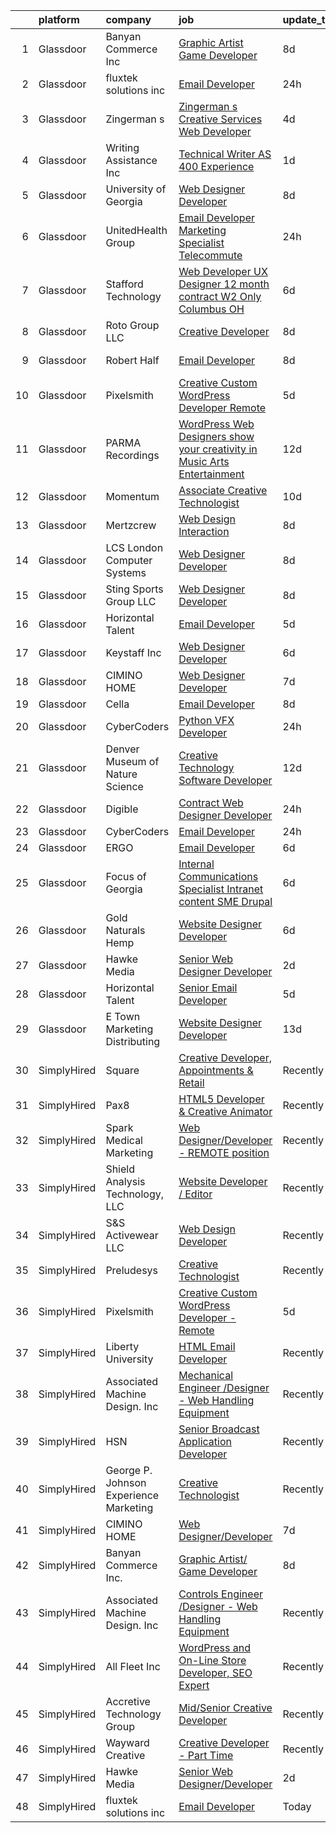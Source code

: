 

|    | platform    | company                                | job                                                                                                                                                                                                                                                                                                                                                                                                                                                                                                                                                                                                                                                                                                                                                                                                                                                                                                                                                                                                                                                                                                                                                                                                                                                                                                                                                                         | update_time   | location             |
|---:|:------------|:---------------------------------------|:----------------------------------------------------------------------------------------------------------------------------------------------------------------------------------------------------------------------------------------------------------------------------------------------------------------------------------------------------------------------------------------------------------------------------------------------------------------------------------------------------------------------------------------------------------------------------------------------------------------------------------------------------------------------------------------------------------------------------------------------------------------------------------------------------------------------------------------------------------------------------------------------------------------------------------------------------------------------------------------------------------------------------------------------------------------------------------------------------------------------------------------------------------------------------------------------------------------------------------------------------------------------------------------------------------------------------------------------------------------------------|:--------------|:---------------------|
|  1 | Glassdoor   | Banyan Commerce Inc                    | [Graphic Artist  Game Developer](https://www.glassdoor.com/partner/jobListing.htm?pos=101&ao=1110586&s=58&guid=00000181d244127b956c78a5c757b2c7&src=GD_JOB_AD&t=SR&vt=w&ea=1&cs=1_4fee150f&cb=1657090086127&jobListingId=1007966212509&cpc=CCC092465BAD6A93&jrtk=3-0-1g79484q3jop0801-1g79484qfi9ib800-197112c6e9a1d03a--6NYlbfkN0AJ9YajiwAf1_6xm8q8dI6Igxc08os5d78_r09uaRSAcwDDgENtzZlxIlgk5fZjk8b79_cvS0WPZXWA0PDif8QNjHVJWJ1bgmPXMRZRJN5Fx6aA07oco2YrbnfK_Y3t74HhDjPSMiooXeCJjtqQHEKI3sRU6U3ANILjFi8teRAqs0OBy6B1j9HqNJYR5DHVCQ-18rceUnITAFVjSHbEDhir4v5jTayt-xj0s_bpAjgUzb4kDTU7Zrmo1VPmHAS49EPmJbPPr1eNeYJrRs0d7r2KOEtC6l-nILOlQW54-aIN59TVWLSom_HXwPR82QwID6wyWYRXnZhdeoASHpkzvykU6162pAuYsaG63gUDyYaANZd60YLGvnAK5gNdPt0dk3LJb3xGUSCrmF9FOmpr29KUkkIe2AOiH_0Xw-PEtjcXSX6dopi4rgrnB4S7nhWpKWauIUkkopG5WKy95K-5GIjx-gydzOTkCukdU-_i_1tvrsm04fcj8qPuYT74Zg0k04WKlgSNFHgFLA%3D%3D)                                                                                                                                                                                                                                                                                                                                                                                                                                                                                       | 8d            | Pompano Beach, FL    |
|  2 | Glassdoor   | fluxtek solutions inc                  | [Email Developer](https://www.glassdoor.com/partner/jobListing.htm?pos=121&ao=1136043&s=58&guid=00000181d244127b956c78a5c757b2c7&src=GD_JOB_AD&t=SR&vt=w&ea=1&cs=1_6696ff60&cb=1657090086131&jobListingId=1007984862555&jrtk=3-0-1g79484q3jop0801-1g79484qfi9ib800-1c6e3ef8f3a17f53-)                                                                                                                                                                                                                                                                                                                                                                                                                                                                                                                                                                                                                                                                                                                                                                                                                                                                                                                                                                                                                                                                                       | 24h           | Remote               |
|  3 | Glassdoor   | Zingerman s                            | [Zingerman s Creative Services Web Developer](https://www.glassdoor.com/partner/jobListing.htm?pos=123&ao=1136043&s=58&guid=00000181d244127b956c78a5c757b2c7&src=GD_JOB_AD&t=SR&vt=w&cs=1_70df2d78&cb=1657090086132&jobListingId=1007977772360&jrtk=3-0-1g79484q3jop0801-1g79484qfi9ib800-e499b32af42d88a0-)                                                                                                                                                                                                                                                                                                                                                                                                                                                                                                                                                                                                                                                                                                                                                                                                                                                                                                                                                                                                                                                                | 4d            | Ann Arbor, MI        |
|  4 | Glassdoor   | Writing Assistance  Inc                | [Technical Writer   AS 400 Experience](https://www.glassdoor.com/partner/jobListing.htm?pos=117&ao=1110586&s=58&guid=00000181d244127b956c78a5c757b2c7&src=GD_JOB_AD&t=SR&vt=w&ea=1&cs=1_279d9274&cb=1657090086128&jobListingId=1007983079216&cpc=D2F1DE17EE1F43B9&jrtk=3-0-1g79484q3jop0801-1g79484qfi9ib800-c5e83108ab35280a--6NYlbfkN0CbyqwCxf7BnLAPLY6j6nCmjwAv0qpbHdzsE_kjzGwLanhvPn7Jo2Ri0sYZe4rF2P4OCsjxklCdxaYdykOCrcGe-qkEGTAiEtXOznV-M0GbUv-CgeiaVkM3soKFOTNG5XrwXVR3Cr1qzzP9RFcRcFfNed54kUrkmKLKjn8PudM64D9miQI-eVqKIyS32CKBMOa__vZ14yXNZsfjC3uvQdcyctkOAf6r6OYHdWKo0pdbIJiXSrtxoXDPAgotBtBbIDpAwSv29i0t3rq55-uxEfsrunj_Irx8LcexcXeNTojHrL7dZEl8oRYthJYSCxjDlf7nxStLCMR0t_gSaGiuU8SHgs15E2gDr3yI5GL2sufG_BTIaPaH41axT6Ru31NDupwRxA-jTOUi6o96buAG2qIwU9GwF6Rg5RA4PfJBH5TGuq7LMHQ3E3zx4NlnzgvAu2HZlEA2oqG3UCWhtjx_gsRMiXh3i2QYOr2kQ5WCYidXpi5ioP7u5BYWSFg3Fiw4Thg%3D)                                                                                                                                                                                                                                                                                                                                                                                                                                                                                               | 1d            | Remote               |
|  5 | Glassdoor   | University of Georgia                  | [Web Designer Developer](https://www.glassdoor.com/partner/jobListing.htm?pos=103&ao=1110586&s=58&guid=00000181d244127b956c78a5c757b2c7&src=GD_JOB_AD&t=SR&vt=w&ea=1&cs=1_53df91eb&cb=1657090086127&jobListingId=1007966573271&cpc=0AE43CF55DD5119E&jrtk=3-0-1g79484q3jop0801-1g79484qfi9ib800-e3c49035be86bb61--6NYlbfkN0DdLn5tXN_RiyJSiFodarGZFJKa8s6F6AK0THPBWp05McNH5sQAMcv2hHHUw23Dvy682i9Ugj4QjyYoJKmW5egHTZW7sKL4M03MLhhHXoE0YurYQ4zRbYAwXGhEz2rR3TcTW2d7wmVq0Tq_b28eCj9mRK3um4C4h0J14Pk64CenYkY8ibtFY1et0fwq-5J8LLU4Ldk1cECzT-6Igi1SB1-hta-yPRo0WNe-8YzKBnZ5x3XwKt_B_eGXQpvcxQFFnHfKZF265pVrmPoJntq-xTR7ryZxh0GSkFaHUtz6_0zKcDVB8W0AEgbr7gi_0LbLJ0nl8DltNM-Frobns1yQB_vaBj5jjlLad8nyy-G1jHQpYw5RFdN9y138oBrq3VXu2NwuBxUg_oZ3q7R5iuzpvzXNMdItywSHtVs7-VaT3-rxwxhbikq9dhlOUBgOJdaLAuHfqv9cQhWF15et9Hl_U6BqPc-RoJoKsR6yKFv7b5oeEKcVwufXQVjKgf0iq4Wf2Tuiq7A7xBjuVQ%3D%3D)                                                                                                                                                                                                                                                                                                                                                                                                                                                                                               | 8d            | Athens, GA           |
|  6 | Glassdoor   | UnitedHealth Group                     | [Email Developer   Marketing Specialist   Telecommute](https://www.glassdoor.com/partner/jobListing.htm?pos=109&ao=1110586&s=58&guid=00000181d244127b956c78a5c757b2c7&src=GD_JOB_AD&t=SR&vt=w&cs=1_8fc3a2a6&cb=1657090086127&jobListingId=1007985942958&cpc=F5E96E35A1725171&jrtk=3-0-1g79484q3jop0801-1g79484qfi9ib800-358ea6f634950dbf--6NYlbfkN0C8O9VKdOj_1Zh75e9_CvYhSsWVxS1Pvi5WUWhsf4w7FIc3O6B0uG3ln2S7R7SP7jSVKSaiaBk0Yb6jYo7Y--8HtNbskhpeTH4rnxA-VIthxjBrO4sRcMfR5RPwBLDprNvNuWauhUaIUcTZtdfgaCT_T_OsA_mF_ZocyfhddcYrdXJFG9Ht3_cg4PmU5ZJU3-V5JEqV5n1eQuTK4DiMZ-bsW482QViegfqtuA23_WTBu7t2Eha1PG3EA6yrq0RCrD6zZ8B9-vtTyBx5V4Ktznn63Ql86dSAALkTx6vHAlauc-1ZLslq1MaYNXI93InPyWIDVijU2mWuKueK0PvK6PLIxTG60ZHIfR8JGgPu3kRaXh9aGgQV9V6k8sMLk3vQqKP1Sm4U9lh38mBhuqYpDlZbNeyXne7xdcjJbvFNaPW2lHvYS9cXBL4qz_NNp7evwzk%3D)                                                                                                                                                                                                                                                                                                                                                                                                                                                                                                                                                    | 24h           | Minnetonka, MN       |
|  7 | Glassdoor   | Stafford Technology                    | [Web Developer UX Designer   12 month contract   W2 Only   Columbus  OH](https://www.glassdoor.com/partner/jobListing.htm?pos=116&ao=1110586&s=58&guid=00000181d244127b956c78a5c757b2c7&src=GD_JOB_AD&t=SR&vt=w&ea=1&cs=1_9401fdae&cb=1657090086128&jobListingId=1007971130812&cpc=ACAF1607C5C1E404&jrtk=3-0-1g79484q3jop0801-1g79484qfi9ib800-e39db80a9aa7d04f--6NYlbfkN0Dh8yKYC7BtZqCs9O06EjIceWgqnuO8KhgnlZL1JbrNEHyUzea-VWsO4AwzTdDq9oex065CnBuZNi2Njet5iSmUKf_4dXYsBQuXAST_qHsjnIiLdW8H6Zri6wTXtMqX7wZhvVxEvwAmrGQs9gsj-p9DAyrmFS6ZB_LWZ8XsPhSs8hx2umGi0Wp7uLPmKScGxktb9BjFWViW4DP8oBN3IiZflo27jkheur9r1WO9RJS_grn0GO8TvMHgtO_qUMvt2VhX5XE8Xq4Oms6Qzb3yNBvEtwDwRcFdwH39jTVAvoZtEKnui6A-xQRZ8qpdFcUzd1F5Ppd2_Y_zSL9xd-w4WUinQZG3GeRM2vJMalsEzQamm1IzqBxOPQqAfKC_xqb6hUngwJb6rNPhYkhU8-JmG_B0vJVu8sFI-6yz_DJ70kaye2Mz8-ag39c6wHslcAYHHV0RvZvCh87Mgi-pyZs44T-8Zb4UQBVIbcwplZzj0TRU6SPWMQhAalKTBWntEXXWXfp6TxW2O85PYnKB90VNAX2aI3Bkz-p-kEwNSCRdqcaWdp3EvhFqxk3yiuR0MfgPG8U%3D)                                                                                                                                                                                                                                                                                                                                                                                             | 6d            | Columbus, OH         |
|  8 | Glassdoor   | Roto Group LLC                         | [Creative Developer](https://www.glassdoor.com/partner/jobListing.htm?pos=122&ao=1136043&s=58&guid=00000181d244127b956c78a5c757b2c7&src=GD_JOB_AD&t=SR&vt=w&ea=1&cs=1_e7fee1e8&cb=1657090086132&jobListingId=1007967008548&jrtk=3-0-1g79484q3jop0801-1g79484qfi9ib800-908299c00590ae69-)                                                                                                                                                                                                                                                                                                                                                                                                                                                                                                                                                                                                                                                                                                                                                                                                                                                                                                                                                                                                                                                                                    | 8d            | Columbus, OH         |
|  9 | Glassdoor   | Robert Half                            | [Email Developer](https://www.glassdoor.com/partner/jobListing.htm?pos=111&ao=1110586&s=58&guid=00000181d244127b956c78a5c757b2c7&src=GD_JOB_AD&t=SR&vt=w&ea=1&cs=1_b8812768&cb=1657090086128&jobListingId=1007966987917&cpc=B101C867B3EF2D75&jrtk=3-0-1g79484q3jop0801-1g79484qfi9ib800-08570e393c51694f--6NYlbfkN0CpzDdaQkua3np5pkmj49lKioZwmwxQ-yx5plwbYmV_M5St0DD8rCm1b97fu_mRPTT0lX9fIyOGuKZAagrYpKe9kmVzJG0uc1dRY7ZhFZ2MacIHCknr7RtkoHkGKQB2stR3LEPv25-qcAvPVUzTxutNrVTz7leryGygVgH6ADYWPkuYiKSf2bzRc3XRsKiVUDonO_UyYF0Gs2b9i4svrCzl4fWX7L-1zy97wye3bkyCFEoemTyVztgej87Ej0V8FLZHTyxcfYT6NCbTiDFoiP0ob2cwBb8iPTIJflNTmzvl9Dg4zT3N3vVDie1DB3y6B0FMYRdupj0b29-p-jfm_CO5GlU3QCmNI9kQlYz6MOsELZdkVb0S3VgaWJrkIXBIAgXfs3ad2PhYt-2_x5GhpDksupmMH1hMYzEY7SrHwm1Dlbvg4sG8cldU8IyZp7zrF3NjvLgHUhZ5ie-n-8iw--j3IB0avhdvY-x-y9BXDwg7yZuWXzSO15b9UrS1L5BTjOv9r-OAxTZ3s_q_z-pi914yNtwgASKhpQu9B5mCRKxXXCNBeK1ZPO7TLbzfWHjUBo0%3D)                                                                                                                                                                                                                                                                                                                                                                                                                                                    | 8d            | Minneapolis, MN      |
| 10 | Glassdoor   | Pixelsmith                             | [Creative Custom WordPress Developer   Remote](https://www.glassdoor.com/partner/jobListing.htm?pos=120&ao=1136043&s=58&guid=00000181d244127b956c78a5c757b2c7&src=GD_JOB_AD&t=SR&vt=w&ea=1&cs=1_bc4ab054&cb=1657090086128&jobListingId=1007973883449&jrtk=3-0-1g79484q3jop0801-1g79484qfi9ib800-9ace6d2b283665ed-)                                                                                                                                                                                                                                                                                                                                                                                                                                                                                                                                                                                                                                                                                                                                                                                                                                                                                                                                                                                                                                                          | 5d            | Remote               |
| 11 | Glassdoor   | PARMA Recordings                       | [WordPress Web Designers  show your creativity in Music Arts Entertainment](https://www.glassdoor.com/partner/jobListing.htm?pos=113&ao=1110586&s=58&guid=00000181d244127b956c78a5c757b2c7&src=GD_JOB_AD&t=SR&vt=w&ea=1&cs=1_fbf3b211&cb=1657090086128&jobListingId=1007960095074&cpc=C4A69CCDBB3B9599&jrtk=3-0-1g79484q3jop0801-1g79484qfi9ib800-a51dcf66eccc53eb--6NYlbfkN0BMd6i3W3qmAtDke4ZitYLMBEMpVvOQU_aO9JUqgRRkgwDvgaVV8jWDDkXv0s9VdhdFtp8vgpc7Xd14geBqCVRfeb-Zk2gFUWrnzfN3CO7_Kshg7e9lFPeLlS31PbWmaUmDuWqBwBaZIqP5E8OfSbZVpgw5zRAc4LpRHBRqxyh3tAhzUrHfLFIfhkH6S2Qey-Y0eB1EdehFRr3WsvT55YDmlAg0-5uAC_oG9Ii2avmjzu0rfOqXDOVtIOmaS-sdCO90LIsU9-fnj7zqXds9di133SRldPOFbFqAZJdHZMxvsaxVdh77Tjak3OqIeh0BChd-x4zYh9z5SL98CAl2qmeVxCmaqe8BdOF-Cs-FX-eO00ENXv_icfnptx5W3DQJ_ybQgm8sCGNjiq1ROc14fcm34e3gmgzNpnuUMwgvFsP_dBAk8sk5t2k87jMdloph9g2M0k2JP2FOXuW-xadagbXLDkX2_x1Knel-CRrHa6r_M3WLPPkJlwGNGrzwgA2FEdmebJk0h6QAXA_9__4i_bSYu6S5HOkTPUrN5sOelx3eRUMdOwbbXHEk)                                                                                                                                                                                                                                                                                                                                                                                                        | 12d           | Remote               |
| 12 | Glassdoor   | Momentum                               | [Associate Creative Technologist](https://www.glassdoor.com/partner/jobListing.htm?pos=129&ao=1136043&s=58&guid=00000181d244127b956c78a5c757b2c7&src=GD_JOB_AD&t=SR&vt=w&ea=1&cs=1_9822451b&cb=1657090086132&jobListingId=1007962939629&jrtk=3-0-1g79484q3jop0801-1g79484qfi9ib800-ff42c8cfaff0c76f-)                                                                                                                                                                                                                                                                                                                                                                                                                                                                                                                                                                                                                                                                                                                                                                                                                                                                                                                                                                                                                                                                       | 10d           | Atlanta, GA          |
| 13 | Glassdoor   | Mertzcrew                              | [Web Design   Interaction](https://www.glassdoor.com/partner/jobListing.htm?pos=106&ao=1110586&s=58&guid=00000181d244127b956c78a5c757b2c7&src=GD_JOB_AD&t=SR&vt=w&ea=1&cs=1_efcc9f1b&cb=1657090086127&jobListingId=1007966236424&cpc=983919718F9DC6F6&jrtk=3-0-1g79484q3jop0801-1g79484qfi9ib800-d7b203b7847f2977--6NYlbfkN0DE-WsZ-E3KFWF3Vy9cHNPRyT9oUaNiOs8Aj2pBswgg_UihWvJc2IKLsmDR5GY5w7YP7oCUHMvOM01OcB-YNU1bs6twprF5ntZxLVCRH2oMJUu34ecslfq5H5bp8dBx3WcmM81OYSb9qzXI2VSdSvdiajaXK6Q405UmUx9sHJAuFPPOcRL2l3G2rA0xFX5jC3c7SWkPVD79Iip-7wlzm8gPkTni6Iuw-ESylTmAjseFHFCWgZD6gbyR4LCxz9nmDzrlY0MUycuCTrKxX3tvg6q83FL4IwHJLrT5Nl7Z9b4tQovUBfa8AexWyFlTcn6RVLm44lmrbOYTRG4xPzllXMQJz5B1V_8L9ZvmCRe-I9Xysxq1B-y1Xcbp3LVZKFJkaTCDsXiVT8NJzZbJ8pd8S5nl3iwSyrDyEGQhRx8QSDbuWCGM2IXgXtkaSJyPpNCfFNWs3Lio5ZtQS873oMfCPF1Qt3VGHvuCKZzXis0VbwzNU4yov8XDEMGand8jYrBeDh0%3D)                                                                                                                                                                                                                                                                                                                                                                                                                                                                                                           | 8d            | Orlando, FL          |
| 14 | Glassdoor   | LCS   London Computer Systems          | [Web Designer Developer](https://www.glassdoor.com/partner/jobListing.htm?pos=110&ao=1110586&s=58&guid=00000181d244127b956c78a5c757b2c7&src=GD_JOB_AD&t=SR&vt=w&ea=1&cs=1_2a2737a3&cb=1657090086128&jobListingId=1007966579486&cpc=280AB1FAEDD8D536&jrtk=3-0-1g79484q3jop0801-1g79484qfi9ib800-b648318ff084326a--6NYlbfkN0CckLY1Y7Nzm7RAXoTq-bvgsovIKUj47znE7HlWw5vlrDWT7l6GaPFsZiavTqzdiZeSaDW7SoWiDl4lnuPg_HOva0V4T7MKe1KwuLmhtBa1yw91o-2mgcMY33eeB5JpXn0qZHVHlA-q4sF9I383nlbjXZ9u3j8E8bBNXs1gKxBSDcuT3G2NZQBgBxiizMCS-8QAFfJN3_kO9bYBcyg7eHzF_urJXWn60PYhX2MTEGjXwYhyP-runXYOXauna8LLylwKuSvj3E67sgnS1WCxdbPaqIe716rExAz5fTwaK5lqu4wwBCRjF8U04KsNMTkbMgaxXnUARua3LgTJnV1LPsLcCXlHvvAXvVEt8GkeRL7ph2bYnOFhLD7_NqMruqXDSnv3NVdjqZ9rNSjDizmcGQO2bk3dp4BTsoidgMq4RZucG8hTW7IJPXrNk56Q6L6T-FFd1y87B2FKyTJmLLsC5IIlVGRRb0V7qJ0buIpzCqYv7f51EgZcAciqJ4Pm67ZUktviM12TxD0jkn8tgMPa_9z1Vd2j0pnrHC9wSdGwLO78lv12iDGA6XBj_kiLuEAMcB_eVIeEr2WvJU0lpWoifbr5BVmOd53u6WHUb4XM5Bk3b0fxF63pTkV2dviY8ci7j0O0c_QF_5m0kzSrk7tCFunDv-_Rm9xHU-E80E2kp7sQ31cigHZ9ne8Vn2DaOcLUQ8YsfxKxSl9RNClV2nitoF1Xtbbg-0IkxBy1nt0O_yIbNOjyhmRWEi-YWEt0ETgoxsE%3D)                                                                                                                                                                                                                                             | 8d            | Cincinnati, OH       |
| 15 | Glassdoor   | Sting Sports Group  LLC                | [Web Designer Developer](https://www.glassdoor.com/partner/jobListing.htm?pos=105&ao=1110586&s=58&guid=00000181d244127b956c78a5c757b2c7&src=GD_JOB_AD&t=SR&vt=w&ea=1&cs=1_61f836f2&cb=1657090086127&jobListingId=1007965945473&cpc=786328B4A40DC555&jrtk=3-0-1g79484q3jop0801-1g79484qfi9ib800-7aa6ed2c7a1666f9--6NYlbfkN0CO3DEfAY9A68AIVwcxeRGvQUfeLcLgbZIyCfLEHxv2SZVKkquo_LQo712HIgkdXbJ-nyzvMI5zAVDDxnBB20dV19Pjqj4grMzYD55erRDGhyKWRc-5yL7nhPy2_nAEKeYIgowmybDNDjYvnbAiTZMHc0zKbFKNkRkOR4dQlsFasbfCPDHFXkQgfJvKytGSIu9md-r8l66ITBLF-N3aMw4mCGAE_Cav_YTOuZLtyPsg6sKFwL6HiNu0EuVyYFjoShD-huh5NRUgX-TA7KuxrA5p_LcehQ07IPTXL2LPG0HvUGvIY7xPxrFWVU2KoLCfOkHWzJahXiyNnWlB-ZdhfxA2drCH1CrJS4B38LJ7bLzAj0OKcE50Lf2QJM4io752KkPGeFiuig_Z6PuA_pNK6dGAaYgQ3RUjRCv3uWTHEvHZ3dSq9nqFQ4q-Cfqv-YVZjuaoWFIPAODC97C6MI7Z5QC3Qy7SyD_rw5XJ_lId_l7fOFFtkPPEfWtDMV_MENLMxow%3D)                                                                                                                                                                                                                                                                                                                                                                                                                                                                                                             | 8d            | Addison, TX          |
| 16 | Glassdoor   | Horizontal Talent                      | [Email Developer](https://www.glassdoor.com/partner/jobListing.htm?pos=104&ao=1110586&s=58&guid=00000181d244127b956c78a5c757b2c7&src=GD_JOB_AD&t=SR&vt=w&cs=1_f715af99&cb=1657090086126&jobListingId=1007972439446&cpc=F793441F64F6F721&jrtk=3-0-1g79484q3jop0801-1g79484qfi9ib800-8bcd3a433f5275e3--6NYlbfkN0DVLD0NwOQENOe9ZSCJLsOt28qZmO4545ePKxrhyheH8quYXvZ38a0yFLKpQDQrT0zXuiJzZndoXX2II2_og38Lk_OGggvSO9R5cDa1XuaYS8ly2njUPG9dFgDQJr5HUj8vCQSGUF5a6AaxPQDYwFjR-qZvbW5-LdVq1YJdEij0zM3j8i9ORuepeTXYQhBaNHwqMkOa_FfZLaRckddY8pfj7RyxV_3c23OmXbFFJNk7kTx3T-io1yECF9ykMZLMVfWvK5nF2DtYEx1GBuRuCAujbSWPSKPsGb48iaPP17_AlB58mK-aitv7pdU12qbSZJoSujv2ew03_525jwRxeDXKKG0TcON778g2KoClG2vp-yW1KvqnhXk5Yk0RuN2uCsFI1unrvXDyAQg0lOUAqScc_zkV-zgmZHqdGdQsBU2-jky9gqLrV7WfZqM1SsCQGYWNAoNqiUgcSH-S0TSu8bLTIzWHqCTA3_Ehr6hfWIddmbdVJ4f5ahIT_v82oRlNE_wCo4V8SqIp3KKqNVjw699JqcqX0M-3DgnZkEcmW3E9bFc8NGXDlH6y9hH0_pfMu02tBEKVTT6QVCLBFR728u1NIbh4_e4gy1tDZEMnXGGoZn-Y3S9LKX9QxcIWLlEa0EueWU0B5ftX_RIC2Opo1yqpmo6l83BRLjBsVkCGOY_VFj1w6ff-x0nYi5mvjcBN47kJrpjECvr1zF6jRlzHkKO1Dches5Sh7R-J03G0uDpMBIXhl9eeDixcgOyq2T-vL1S159Vsl54xnyz_--8SIVSDAOA4oAdu3c5ye_TC-HTuh9Po6MVUymfoz8ynMqLFXTCuG428tFLftocrCPuzy4ZOxviyK4QsyMXDS7poNcRGrzmV5SlDs7e1vHWSz3uS6o3s5rYmQ7t3p-4Bh2lb8lqONAX3BLRxUQ2gdVHQ-zI6JhxfSqDkHepX4vJG5ZLNPBOhuBo685DhENGvW_wbnlYN)                                       | 5d            | Medina, MN           |
| 17 | Glassdoor   | Keystaff  Inc                          | [Web Designer Developer](https://www.glassdoor.com/partner/jobListing.htm?pos=115&ao=1110586&s=58&guid=00000181d244127b956c78a5c757b2c7&src=GD_JOB_AD&t=SR&vt=w&ea=1&cs=1_f5c87a59&cb=1657090086128&jobListingId=1007970550150&cpc=E773D000C9BC26FA&jrtk=3-0-1g79484q3jop0801-1g79484qfi9ib800-6ea883df56a60318--6NYlbfkN0CHgS_wzlMcrvkFSTxOeOhCaeJoE1AOAz6J2tb2UKLBi5qrou3ur_Aur7w2iabos9Zw4ksro9B77gkeFFfNLaGcrMam0SLA7d-J0bQCr2Bh1vTgcjT9DoLMwD6cIQ7F59aCovPcs-BGxGMtJUlgR9kBwTYSgt1_UzXYOJkzocPpI_5WIb05ZvbaKV83zPoSgPtXgiHHxMleesflORobbGitZI6ecCVvp6syRoK8ZLAKWW1BjqqA3C8MajAvq_HBICo31DvZ781zysggiS_cSHIcIuJkNBXmtCTksy-D-v2u6AjgAkH9W-jqqD9TltZkjJycixROcqIDG_N9isQriJnk1CMijA97jGG-HZZQd_T0YO0S9A3O0RvgBuQHfHBYW3T7hRZiA6vCcn4SreGyiKPk5UFvRT5gWNo0bffKx9lEV4yGSm6ks7X2LoZud1V4QILY55kygXQtawa50j6ZqcO5RdfCG0a1oybX9gaMEpEdMzpdK_FrczuQdTj5_JKLvCreI9VAdTrJWA%3D%3D)                                                                                                                                                                                                                                                                                                                                                                                                                                                                                               | 6d            | Jupiter, FL          |
| 18 | Glassdoor   | CIMINO HOME                            | [Web Designer Developer](https://www.glassdoor.com/partner/jobListing.htm?pos=125&ao=1136043&s=58&guid=00000181d244127b956c78a5c757b2c7&src=GD_JOB_AD&t=SR&vt=w&ea=1&cs=1_1250fd87&cb=1657090086132&jobListingId=1007968748941&jrtk=3-0-1g79484q3jop0801-1g79484qfi9ib800-7d7689e683f735d8-)                                                                                                                                                                                                                                                                                                                                                                                                                                                                                                                                                                                                                                                                                                                                                                                                                                                                                                                                                                                                                                                                                | 7d            | Remote               |
| 19 | Glassdoor   | Cella                                  | [Email Developer](https://www.glassdoor.com/partner/jobListing.htm?pos=114&ao=1110586&s=58&guid=00000181d244127b956c78a5c757b2c7&src=GD_JOB_AD&t=SR&vt=w&cs=1_21407232&cb=1657090086128&jobListingId=1007966590061&cpc=F41FEAB56D215062&jrtk=3-0-1g79484q3jop0801-1g79484qfi9ib800-7f36455821577555--6NYlbfkN0ABL5jwqrJX8j4-zsE1pdctockIOMh3bUiDojLxDHSgfnyfdrl215GIT9Vdrv6w9UlNAQDe9zgpwkRXFAZA5RALH8YE3RIAvvXzonzkZLfOerjsePMXvogECXS4c0ppzz40V83eF5oGg6bBktiSeaQIe9_A--3_Y5nLzkkj9onER-eZIhOaVVd_6iLGbBBhkDHpgsrTkrTBm5vOblA6jMdu84HwDskwyoI_zh0VAtRE_hSBBWz-n1yXnpcgSRY5e4UL9CiVx8KcpNIeNAKWouWNSF_jAZQbq2WVASTOyM3MiZnXZ1qOm_NUxnOu9gp0ERygheLNQ2M9IZWweXs1WhFzPxd0886JkxusTrp76fV9mP_kg7xDeIlJsRYV9xEon9SvrYmysHKiWRQ3ZCTN4jqY9LMXvSwNP4Bqs7_-XBbDdVJPQZ9u-IGlkt19mQpUY3vAaitlPu7mi4Dd2kpJPPAoQLZLdkbI04uE4HjWNWP2A8rtGbfoSXCfH300P8oSsZcFbRBe2oAqkNHiSjBp72F35Six0EnRB30x-OoxC4zSlunG8rFAdf8jWPVOBw6bsCOaYr_LzA5qK0bd3c-ErPn2UJHqL2hkVE3APAmQGQ-FuAij5Ukj6KBmPnZEnhbHEGsJqnlDf_JzDJarm31l2q3yGHEKyn7rbLJ6A5I-Ic9NhGLwProQfScMkC2XqPSdD1pQYu8PYgds_yYDArPrGlSpF7HoZrFEkijNRACHrDbvLTVnpbqBFZN3)                                                                                                                                                                                                                                                                       | 8d            | Dallas, TX           |
| 20 | Glassdoor   | CyberCoders                            | [Python VFX Developer](https://www.glassdoor.com/partner/jobListing.htm?pos=119&ao=1110586&s=58&guid=00000181d244127b956c78a5c757b2c7&src=GD_JOB_AD&t=SR&vt=w&ea=1&cs=1_3db12e99&cb=1657090086129&jobListingId=1007985385413&cpc=451933188B21919D&jrtk=3-0-1g79484q3jop0801-1g79484qfi9ib800-8d85c9f317f2e93d--6NYlbfkN0CpFJQzrgRR8WqXWK1qKKEqALWJw739KlKqr2H-MSI4eoBlI4EFrmor2FYZMP3muM3nsBG02Gh-cc6ekLzAHCMs_fCPfxhRZlDHgj-zjZhqHlxBaaTtR7hXuCxmo1fSqLhiqBZ4HyI_Yi96XvE-idvHZBBGRPflCEZ0Ogkx-cC0b6-_i6yjPtV9rq-AcnMSI1eyB-ICRL-Q6sHp3I5q6sdupTWkskPMXJF2J7t2oe_fOEjkUQa-TUGao5pRszqP7JrydkS1-3qJbfHLMuAB2RutHJcjot2SEEHXDnSyw2FuPCl0imLL2lVNr7sG9AJ6gBwaXisWHPWfJAnv1AcxLrmoRILBs4sl1PiP-0N-iMvqjqEXNHroTuYohNPyHwUiU6Y2-nm_PIziwDKp2gJu4ImNgn1nnQLH16YioiTDBKb23AeDDu7bIy1CWkjMjRA9HVtuqdACJZa_M0XIzaaojMmVuFrdA9MiOVMgfBc5rrixmaX8UntxAjbZNIfnGWmx_V4Enp-W31t0zPsOBO8htr_qOz1ScwsruarKl7N5J9hwfA_6I56yF5S4uO2bozgp9DcaCJjArptDE7XoqAj3VbR1HCxU8O_YDViRcXrM6VR_54yn5Mj6q74L77fqz8fVdkE0duIwzp45uZ14UvznYuyiP1M1PAkwjHJQqBQIOBw1fU9arDBO_XJcprD6Cq7lVQ2uqFmqpjtUa3vteUh2YGizazwRwbMSxIOKXxaT4yvC1k_BA5ZaNi7901eEvS-UUWnqKYse1R0g1HNRHXwQhHcc9AW7fTGGSLu5ITta3Ch9vq_luH_mBIAMYa-trnW49KiTqkgQo36-C6q8KOdPdMBHrVOF1NecVAe8N0lwp1deC5Xr51CzRs-FuvZXJLg3GGcmHmQdbi4V0fSqiQkTs_6t6S0dvpFtxJ-c2UgkY2YJdRs-6lkc_4mzNgQc9sLYP-fRvFI22SlvFUmjB75HyYo3W4PQJ5HWHSsPvb2mjV0N6g%3D%3D) | 24h           | Burbank, CA          |
| 21 | Glassdoor   | Denver Museum of Nature   Science      | [Creative Technology Software Developer](https://www.glassdoor.com/partner/jobListing.htm?pos=124&ao=1136043&s=58&guid=00000181d244127b956c78a5c757b2c7&src=GD_JOB_AD&t=SR&vt=w&cs=1_03f36ae5&cb=1657090086132&jobListingId=1007959816791&jrtk=3-0-1g79484q3jop0801-1g79484qfi9ib800-655f389e266fab77-)                                                                                                                                                                                                                                                                                                                                                                                                                                                                                                                                                                                                                                                                                                                                                                                                                                                                                                                                                                                                                                                                     | 12d           | Denver, CO           |
| 22 | Glassdoor   | Digible                                | [Contract Web Designer Developer](https://www.glassdoor.com/partner/jobListing.htm?pos=128&ao=1136043&s=58&guid=00000181d244127b956c78a5c757b2c7&src=GD_JOB_AD&t=SR&vt=w&ea=1&cs=1_acd7cf39&cb=1657090086132&jobListingId=1007986118313&jrtk=3-0-1g79484q3jop0801-1g79484qfi9ib800-e318e2dbc3f9b5b6-)                                                                                                                                                                                                                                                                                                                                                                                                                                                                                                                                                                                                                                                                                                                                                                                                                                                                                                                                                                                                                                                                       | 24h           | Denver, CO           |
| 23 | Glassdoor   | CyberCoders                            | [Email Developer](https://www.glassdoor.com/partner/jobListing.htm?pos=112&ao=1110586&s=58&guid=00000181d244127b956c78a5c757b2c7&src=GD_JOB_AD&t=SR&vt=w&ea=1&cs=1_6dae4a49&cb=1657090086128&jobListingId=1007985385723&cpc=B076152010A3B66C&jrtk=3-0-1g79484q3jop0801-1g79484qfi9ib800-4be8d9d5d96eefdf--6NYlbfkN0CpFJQzrgRR8WqXWK1qKKEqALWJw739KlKqr2H-MSI4eoBlI4EFrmor2FYZMP3muM3nsBG02Gh-cdv5Jj0SWO0o-gDxcMbPjqAU6ZI5EpmeOAXn2lPYWYoafVDPsx5nOakyl7JnCBLfSNmm3qQb0KkoNeKhKGTC51rhTUdDOH2pwIgvExPXqVVu-pTSvji0rruWpgytv1SUhCH5dc2nhlgBtDeyGZOorazQZa5n5A7CvG3Y9EUTl0JFTciCPMcb6Lj-2ucgGkeecc-5EGIzFtiYxTyw46lWb8k9evSKL1ItA_dqrlVePT-f8jwSoZcd6m22eXuRutF9VPbQ5yKpF0f_SHPBwxD04aYcSwNyU2o1xvbbP16liXG6GgL6QNhRlRlIIWsIbTTdqTxapK2QccnsBGokABhQKUNPWVTCoikXBDG04fDOq3Rg_TO_jgZteocmhpKX4PNM96osXMW0aKmTIJE2taInZN9BpGjgKlzJQkTjTmFlDw2gQ8me6IdHhEzH8uA6XWlTlACcnYP3lMl7FXUPhSlCs-k6m3d76GRbfpR5EuWXFDj6FD2FemI1dPJn43WMlxeL6ISknepEt9pMdzm7tUn5Vv-tAdxKiBxPvpkl2Z8-X5UV5yfsdEt1DNk90tuZiPrPuOjcb-BOeAo-ocmEMaMA_7ECUikjj2NBoVjMicEfDQlnAYmwMzyLZqyVU2h1weEw9YeTH5oPmF2DGeIwPJhZ6QB6i6tbn09uGtmOMl5PaK1iAoVHli24wH61ixRdZr0hjTlFpl-wG_ZogucHhmTOvUzDZ6TtItzEgPnlj8q9OShS73NUfbz18kJpxHMKBEpfpG1-5a4EZs_qVVOYIedjvdRIr5_cbfPxqMiHsxX-d8NF9n35EwApDfrRShyxspEy7VQTP7AWIUoOSw3J-Rg4o-DVcgllUZp_G7AmTrDmuGE0bLlly6hxdapdWg5ZUzN-VV6mOhleobwkMYe93Xl5p7csAS6lSmMG7A%3D%3D)      | 24h           | Denver, CO           |
| 24 | Glassdoor   | ERGO                                   | [Email Developer](https://www.glassdoor.com/partner/jobListing.htm?pos=130&ao=1136043&s=58&guid=00000181d244127b956c78a5c757b2c7&src=GD_JOB_AD&t=SR&vt=w&ea=1&cs=1_fed426e8&cb=1657090086133&jobListingId=1007970599977&jrtk=3-0-1g79484q3jop0801-1g79484qfi9ib800-ed26c7ceaf90e9e2-)                                                                                                                                                                                                                                                                                                                                                                                                                                                                                                                                                                                                                                                                                                                                                                                                                                                                                                                                                                                                                                                                                       | 6d            | New York, NY         |
| 25 | Glassdoor   | Focus of Georgia                       | [Internal Communications Specialist   Intranet content   SME  Drupal](https://www.glassdoor.com/partner/jobListing.htm?pos=118&ao=1110586&s=58&guid=00000181d244127b956c78a5c757b2c7&src=GD_JOB_AD&t=SR&vt=w&ea=1&cs=1_69870538&cb=1657090086129&jobListingId=1007970620463&cpc=D2F1DE17EE1F43B9&jrtk=3-0-1g79484q3jop0801-1g79484qfi9ib800-eee984cd4eae9f4f--6NYlbfkN0DR1F8Dqh9Amlt1EdCUfI1lfHfSonebT4NG7XnbK2FwiOTI1I9MIcID0W60ejMmLa3IG-8m3IrkyrVfnA-UmObZMj5PrxY1xBMKGsiABHg76DHovhcwe3l_tsChoJ6oh7FfRqHrsY7VKUWYTI01ItJHHuzqQtwRVhC4mCQrbAGn3CkeqKvnj-h5n2KgoVkbrYoHAHy8LPPs8yG7CqfzFu4aanqPWCVe80RPKmdBvHmtNJSN7f98J2ToL5_YdGHRc8ZVubNz_kvWiUzuN50Yh2utb8LTuDQMeX6EDfLBdynRNMfVfP2pLh8k49LlWodFKH0Vt8EQIpVY00U_YGSREgoNV4GF0L8vEsYdwCltrg_ba-FvV9S_r4hgJl99hO_FkNmXeJZFz3l1ZHKkmhE-sg9qX6-6YiVkASac0kPaQb93tQk1wkwgZfyLcyGduW5HNgXQA21ouPCU3wQYvl7Mf4V_ahnGas7DFXIn1sDjHKEOyCkvheSA9sDgJ430l4Nz3UeBD_5OahOM9U1kK_v4magfRcULhjJbm_DbbBcLEywth20iwzTUiYbGezN8jh-Gkxs%3D)                                                                                                                                                                                                                                                                                                                                                                                                | 6d            | Remote               |
| 26 | Glassdoor   | Gold Naturals Hemp                     | [Website Designer Developer](https://www.glassdoor.com/partner/jobListing.htm?pos=127&ao=1136043&s=58&guid=00000181d244127b956c78a5c757b2c7&src=GD_JOB_AD&t=SR&vt=w&ea=1&cs=1_76201808&cb=1657090086132&jobListingId=1007970947546&jrtk=3-0-1g79484q3jop0801-1g79484qfi9ib800-d1b3ad55563907bc-)                                                                                                                                                                                                                                                                                                                                                                                                                                                                                                                                                                                                                                                                                                                                                                                                                                                                                                                                                                                                                                                                            | 6d            | Provo, UT            |
| 27 | Glassdoor   | Hawke Media                            | [Senior Web Designer Developer](https://www.glassdoor.com/partner/jobListing.htm?pos=126&ao=1136043&s=58&guid=00000181d244127b956c78a5c757b2c7&src=GD_JOB_AD&t=SR&vt=w&ea=1&cs=1_2432a0d0&cb=1657090086132&jobListingId=1007980985801&jrtk=3-0-1g79484q3jop0801-1g79484qfi9ib800-387fae92bfc514b9-)                                                                                                                                                                                                                                                                                                                                                                                                                                                                                                                                                                                                                                                                                                                                                                                                                                                                                                                                                                                                                                                                         | 2d            | Remote               |
| 28 | Glassdoor   | Horizontal Talent                      | [Senior Email Developer](https://www.glassdoor.com/partner/jobListing.htm?pos=107&ao=1110586&s=58&guid=00000181d244127b956c78a5c757b2c7&src=GD_JOB_AD&t=SR&vt=w&cs=1_efc8c17c&cb=1657090086127&jobListingId=1007972439444&cpc=39721386339D0809&jrtk=3-0-1g79484q3jop0801-1g79484qfi9ib800-ad973cc9f110c622--6NYlbfkN0DVLD0NwOQENOe9ZSCJLsOt28qZmO4545ePKxrhyheH8quYXvZ38a0yFLKpQDQrT0zXuiJzZndoXWaC9_lRGix6oVlJ-C5BL_LXio43skp-L5p0C-oKBSPuP__SVs98OcHzQ4CoVZnBiiSyjxBcpBp2yeFJmwEjS4dA6rxyyl_t-oOtFUh4o00kcZC14IFue26HqpwjgGH9SkaEt2Bp5kmDdnND0Hry-oTVErgafogsrPsoaJr7VD1OxMJE2WC-gs6V7rOe4L83K-07XUo85w3IchDw-l5cL5_lDsFqa1CM8tXLoS63I80HWUqGndmrY8Thkj9PB6azWuzXf_8UiYS5PZc0Y0zl9VYrz3Gf8Be6Aa0WfAQwgjoYohwu0xrgOH6X0fuUXmjOBKyqL-u6laHSZrCwojXtJwEOiCD0IcmxyylnR7ghsHg3prp5EtJBVVUHBKQfG8qLgnBH_dNLzZSn5R_HvI5fbjDffCV4r81uzA-uA-e_7szvSJMfH6gmHDd3savImFO9QDw4t_PXwKz23e5QUWSIfiAOh0QPHa7vfsE5aUpsOUHqWhTp8id5VEqgKWTzDhxxyYcawuTbkf5wHCCeVZfLQNhu5j3wqYWNHcgySsPRkDONTZSbfiNx8Mr6TvRYLR4tN73K3YE8UMVIts4WY6TgsKAJ2obHGkcZigoY2peZ5EBTGGquW8ZogPeLd1hAK9EFkonh-M3s8CZzQwNw8IAfg4tWwsdr34bSFLog9wN7JbthIsx3hrsvyKCntZUkd8aSBfiwe7KsCBNaKnRlNOa0sebjGcEfpM8co1Pi-wP7fIJcnQ5wZ4avrz9YL63pnues4Z-gkyCJcC3niGEBK-g1vZNjLpnV8YwV0UP5jOKKv1mOjZ-5Hbnp5HDfr8Ds4Dz_SGLniEdh-LXXs8TUuzeA3suAWRjzbcKMm_CdgaMlTQF2mctVFOQQHdUwMtU2g8a43PPEyi_bTux5)                                | 5d            | Medina, MN           |
| 29 | Glassdoor   | E Town Marketing   Distributing        | [Website Designer Developer](https://www.glassdoor.com/partner/jobListing.htm?pos=102&ao=1110586&s=58&guid=00000181d244127b956c78a5c757b2c7&src=GD_JOB_AD&t=SR&vt=w&ea=1&cs=1_18dd4349&cb=1657090086127&jobListingId=1007957283512&cpc=9BE7264F9E667C9B&jrtk=3-0-1g79484q3jop0801-1g79484qfi9ib800-4bbd83eb6e4fb58f--6NYlbfkN0DTBwQIIqOZriTQlyDC3H4r-aRFxwE0g-8xC_c1L20femK_v-xx8idUgDFaEkHZGGPo64Ec01lRNvcrWg9vUMzq8DQF090pDZrfXfpS15vhYnHpE5LiOgmUKLylryTgIoKhYh1Es_DSxvBax7J2h7NVROQAsGMShl2nChjPofwzXbZSdR33PonxtWbvuTfAksYBGoV5affigJvAaifIogSW_b2cGhoxyX89FFW8EarcKExqCvHjvXWRl6weZuWmtv3ebHXaSTGj2KVcQN2DpjD9SdOfhMfFXaXNwHSpkHP1MW1LmFBTf2Pk-o45-Xw42Ug4B1AMHtikuzkPccylpO5SyxRJ73Q2lpQBgy63sXtQUg275X7zqY3bGsBO4rcWGM0t8lUv9FCpkstkoFmN4mObXfqGaLDd-EDrj3MyZy8FJ5x0XlD_eHGMi_BnOlgA8eIbMYH5RF7mDQ9YAJXAbdNZbT0L-6XL9gcMpJMsSHauh1VOLxsgODmr2oFrg4T8cKujsHmObvrIgw%3D%3D)                                                                                                                                                                                                                                                                                                                                                                                                                                                                                           | 13d           | Elizabethtown, KY    |
| 30 | SimplyHired | Square                                 | [Creative Developer, Appointments & Retail](https://www.simplyhired.com/job/pfBga4qXXnUBTM-VTwYJh5sSbTkGQuxhvOhmpDfLAuuAThj7nYgoHw?q=creative+developer)                                                                                                                                                                                                                                                                                                                                                                                                                                                                                                                                                                                                                                                                                                                                                                                                                                                                                                                                                                                                                                                                                                                                                                                                                    | Recently      | San Francisco, CA    |
| 31 | SimplyHired | Pax8                                   | [HTML5 Developer & Creative Animator](https://www.simplyhired.com/job/DcI9boA9QAGhvEhJ0nrKDcXbjJdV-Xc9RNA8XU8-WgXmrk0-CIjjnA?q=creative+developer)                                                                                                                                                                                                                                                                                                                                                                                                                                                                                                                                                                                                                                                                                                                                                                                                                                                                                                                                                                                                                                                                                                                                                                                                                          | Recently      | Denver, CO           |
| 32 | SimplyHired | Spark Medical Marketing                | [Web Designer/Developer - REMOTE position](https://www.simplyhired.com/job/GuliR0XO_NeAtyAKDg4CEZHB3ggiKGO7WGmamSrwcPxu6vDt4drqVA?q=creative+developer)                                                                                                                                                                                                                                                                                                                                                                                                                                                                                                                                                                                                                                                                                                                                                                                                                                                                                                                                                                                                                                                                                                                                                                                                                     | Recently      | Remote               |
| 33 | SimplyHired | Shield Analysis Technology, LLC        | [Website Developer / Editor](https://www.simplyhired.com/job/aB_9o3xir3qpJy5syTIy2N694yL97Zoc3Ew6O-NDkbfiG9ogOTDF1A?q=creative+developer)                                                                                                                                                                                                                                                                                                                                                                                                                                                                                                                                                                                                                                                                                                                                                                                                                                                                                                                                                                                                                                                                                                                                                                                                                                   | Recently      | Fort Belvoir, VA     |
| 34 | SimplyHired | S&S Activewear LLC                     | [Web Design Developer](https://www.simplyhired.com/job/TuH2msxzb9LS3CArl4UOVxD5zPTBdOKytL-WwBVLNsDFqlRrd22OfQ?q=creative+developer)                                                                                                                                                                                                                                                                                                                                                                                                                                                                                                                                                                                                                                                                                                                                                                                                                                                                                                                                                                                                                                                                                                                                                                                                                                         | Recently      | Bolingbrook, IL      |
| 35 | SimplyHired | Preludesys                             | [Creative Technologist](https://www.simplyhired.com/job/gWLS3W_yoYTnc63byjXSYCjdqN7zlievB5bt9eEa3_5M-KrgPNPSWQ?q=creative+developer)                                                                                                                                                                                                                                                                                                                                                                                                                                                                                                                                                                                                                                                                                                                                                                                                                                                                                                                                                                                                                                                                                                                                                                                                                                        | Recently      | Remote               |
| 36 | SimplyHired | Pixelsmith                             | [Creative Custom WordPress Developer - Remote](https://www.simplyhired.com/job/CSMe5ZOiD_hcyiyf1R0d0crfmboeiyB266PClwOQXhmqnPgx6T0RvA?q=creative+developer)                                                                                                                                                                                                                                                                                                                                                                                                                                                                                                                                                                                                                                                                                                                                                                                                                                                                                                                                                                                                                                                                                                                                                                                                                 | 5d            | Remote               |
| 37 | SimplyHired | Liberty University                     | [HTML Email Developer](https://www.simplyhired.com/job/eiuqa-nYZj4HuvTLRRJ7baHagOVr6te1yaP0tpWemQUOxM68dGFAMQ?q=creative+developer)                                                                                                                                                                                                                                                                                                                                                                                                                                                                                                                                                                                                                                                                                                                                                                                                                                                                                                                                                                                                                                                                                                                                                                                                                                         | Recently      | Remote               |
| 38 | SimplyHired | Associated Machine Design. Inc         | [Mechanical Engineer /Designer - Web Handling Equipment](https://www.simplyhired.com/job/jJj9gw0iP4EQzKV7UmabIIGtBE8RPVYcps_lUc__1rAV86PhDEkalw?q=creative+developer)                                                                                                                                                                                                                                                                                                                                                                                                                                                                                                                                                                                                                                                                                                                                                                                                                                                                                                                                                                                                                                                                                                                                                                                                       | Recently      | Green Bay, WI        |
| 39 | SimplyHired | HSN                                    | [Senior Broadcast Application Developer](https://www.simplyhired.com/job/l5Iont4S6BsiyCZ7wcL0mjV7SCryH52Fi524bwGJ3Wwd1j8D_8Om8Q?q=creative+developer)                                                                                                                                                                                                                                                                                                                                                                                                                                                                                                                                                                                                                                                                                                                                                                                                                                                                                                                                                                                                                                                                                                                                                                                                                       | Recently      | Saint Petersburg, FL |
| 40 | SimplyHired | George P. Johnson Experience Marketing | [Creative Technologist](https://www.simplyhired.com/job/X8yVov9aKQcnZfj5dHgeC53AnCX_OFkaPB8wd4BbpnddN5BPBgRckg?q=creative+developer)                                                                                                                                                                                                                                                                                                                                                                                                                                                                                                                                                                                                                                                                                                                                                                                                                                                                                                                                                                                                                                                                                                                                                                                                                                        | Recently      | San Francisco, CA    |
| 41 | SimplyHired | CIMINO HOME                            | [Web Designer/Developer](https://www.simplyhired.com/job/rs9ntpSDY3waHgdxfe8xMNomoEnjqmcFWQ-EHTda3HujS1i2Nk0GKw?q=creative+developer)                                                                                                                                                                                                                                                                                                                                                                                                                                                                                                                                                                                                                                                                                                                                                                                                                                                                                                                                                                                                                                                                                                                                                                                                                                       | 7d            | Remote               |
| 42 | SimplyHired | Banyan Commerce Inc.                   | [Graphic Artist/ Game Developer](https://www.simplyhired.com/job/VwjyPnwKl6eTP3NKXkqNf1K3VwLfAnQn-BHuTEdmR_MxUbpQm1wp4A?q=creative+developer)                                                                                                                                                                                                                                                                                                                                                                                                                                                                                                                                                                                                                                                                                                                                                                                                                                                                                                                                                                                                                                                                                                                                                                                                                               | 8d            | Pompano Beach, FL    |
| 43 | SimplyHired | Associated Machine Design. Inc         | [Controls Engineer /Designer - Web Handling Equipment](https://www.simplyhired.com/job/iK0kyM3IlVtiPO41wje1x2-evlu3rt5ztJr6E_2pjcvfffQPX3zl5g?q=creative+developer)                                                                                                                                                                                                                                                                                                                                                                                                                                                                                                                                                                                                                                                                                                                                                                                                                                                                                                                                                                                                                                                                                                                                                                                                         | Recently      | Green Bay, WI        |
| 44 | SimplyHired | All Fleet Inc                          | [WordPress and On-Line Store Developer, SEO Expert](https://www.simplyhired.com/job/qCKH8cnMKSovF7YW9BwnBeGvhtCZxbbxruFAu6JW4fdDsdDROwdWiA?q=creative+developer)                                                                                                                                                                                                                                                                                                                                                                                                                                                                                                                                                                                                                                                                                                                                                                                                                                                                                                                                                                                                                                                                                                                                                                                                            | Recently      | Zion, IL             |
| 45 | SimplyHired | Accretive Technology Group             | [Mid/Senior Creative Developer](https://www.simplyhired.com/job/JT4gZehAhJU8fvkax4MBwTcPHg1NXJQh_PH3vLFHeTqXptFaFfe36Q?q=creative+developer)                                                                                                                                                                                                                                                                                                                                                                                                                                                                                                                                                                                                                                                                                                                                                                                                                                                                                                                                                                                                                                                                                                                                                                                                                                | Recently      | Seattle, WA          |
| 46 | SimplyHired | Wayward Creative                       | [Creative Developer - Part Time](https://www.simplyhired.com/job/q3vrO9Z4pUIh14VjHVVllHF_ysh9GzkcpvNoMHlALIW8clhPPytz-Q?q=creative+developer)                                                                                                                                                                                                                                                                                                                                                                                                                                                                                                                                                                                                                                                                                                                                                                                                                                                                                                                                                                                                                                                                                                                                                                                                                               | Recently      | Remote               |
| 47 | SimplyHired | Hawke Media                            | [Senior Web Designer/Developer](https://www.simplyhired.com/job/PAzpuwzSvlJZ7zy0bZ6UWdWNZ6tgotqrE_x0qzGZ7jFFSPzSjn7y1w?q=creative+developer)                                                                                                                                                                                                                                                                                                                                                                                                                                                                                                                                                                                                                                                                                                                                                                                                                                                                                                                                                                                                                                                                                                                                                                                                                                | 2d            | Remote               |
| 48 | SimplyHired | fluxtek solutions inc                  | [Email Developer](https://www.simplyhired.com/job/pkfcnbb5TqVGu5LukxKdYgvCDq7FFHHjwMQ_T1ZF3z6z2Fa53GQhZw?q=creative+developer)                                                                                                                                                                                                                                                                                                                                                                                                                                                                                                                                                                                                                                                                                                                                                                                                                                                                                                                                                                                                                                                                                                                                                                                                                                              | Today         | Remote               |